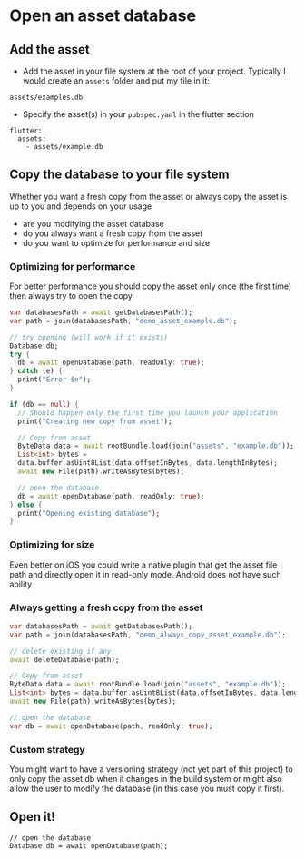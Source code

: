 # Open an asset database

## Add the asset

* Add the asset in your file system at the root of your project. Typically 
I would create an `assets` folder and put my file in it:
````
assets/examples.db
````

* Specify the asset(s) in your `pubspec.yaml` in the flutter section
````
flutter:
  assets:
    - assets/example.db
````

## Copy the database to your file system

Whether you want a fresh copy from the asset or always copy the asset is up to
you and depends on your usage
* are you modifying the asset database
* do you always want a fresh copy from the asset
* do you want to optimize for performance and size


### Optimizing for performance

For better performance you should copy the asset only once (the first time) then
always try to open the copy

```dart
var databasesPath = await getDatabasesPath();
var path = join(databasesPath, "demo_asset_example.db");

// try opening (will work if it exists)
Database db;
try {
  db = await openDatabase(path, readOnly: true);
} catch (e) {
  print("Error $e");
}

if (db == null) {
  // Should happen only the first time you launch your application
  print("Creating new copy from asset");

  // Copy from asset
  ByteData data = await rootBundle.load(join("assets", "example.db"));
  List<int> bytes =
  data.buffer.asUint8List(data.offsetInBytes, data.lengthInBytes);
  await new File(path).writeAsBytes(bytes);

  // open the database
  db = await openDatabase(path, readOnly: true);
} else {
  print("Opening existing database");
}

```

### Optimizing for size

Even better on iOS you could write a native plugin that get the asset file path
and directly open it in read-only mode. Android does not have such ability

### Always getting a fresh copy from the asset

```dart
var databasesPath = await getDatabasesPath();
var path = join(databasesPath, "demo_always_copy_asset_example.db");

// delete existing if any
await deleteDatabase(path);

// Copy from asset
ByteData data = await rootBundle.load(join("assets", "example.db"));
List<int> bytes = data.buffer.asUint8List(data.offsetInBytes, data.lengthInBytes);
await new File(path).writeAsBytes(bytes);

// open the database
var db = await openDatabase(path, readOnly: true);
```

### Custom strategy

You might want to have a versioning strategy (not yet part of this project) to only copy the asset db when
it changes in the build system or might also allow the user to modify the database (in this case you must copy it
first).

## Open it!
````
// open the database
Database db = await openDatabase(path);
````

